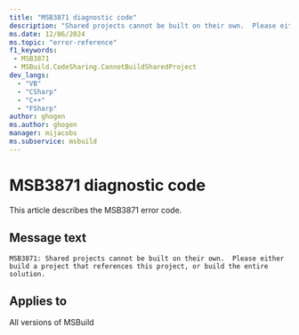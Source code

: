 ```yaml
---
title: "MSB3871 diagnostic code"
description: "Shared projects cannot be built on their own.  Please either build a project that references this project, or build the entire solution."
ms.date: 12/06/2024
ms.topic: "error-reference"
f1_keywords:
 - MSB3871
 - MSBuild.CodeSharing.CannotBuildSharedProject
dev_langs:
  - "VB"
  - "CSharp"
  - "C++"
  - "FSharp"
author: ghogen
ms.author: ghogen
manager: mijacobs
ms.subservice: msbuild
---
```


# MSB3871 diagnostic code

<!-- :::ErrorDefinitionDescription::: -->
<!-- :::editable-content name="introDescription"::: -->
This article describes the MSB3871 error code.
<!-- :::editable-content-end::: -->

## Message text

```output
MSB3871: Shared projects cannot be built on their own.  Please either build a project that references this project, or build the entire solution.
```

<!-- :::editable-content name="postOutputDescription"::: -->
<!--
{StrBegin="MSB3871: "}
-->
<!-- :::editable-content-end::: -->
<!-- :::ErrorDefinitionDescription-end::: -->

## Applies to

All versions of MSBuild
